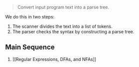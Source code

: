 > Convert input program text into a parse tree.

We do this in two steps:

1. The scanner divides the text into a list of tokens.
2. The parser checks the syntax by constructing a parse tree.

## Main Sequence

1. [[Regular Expressions, DFAs, and NFAs]]
